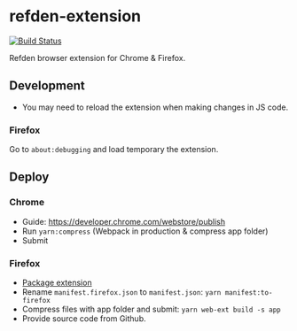 # refden-extension

[![Build Status](https://travis-ci.org/Refden/refden-extension.svg?branch=master)](https://travis-ci.org/Refden/refden-extension)

Refden browser extension for Chrome & Firefox.

## Development

- You may need to reload the extension when making changes in JS code.

### Firefox

Go to `about:debugging` and load temporary the extension.

## Deploy

### Chrome

- Guide: https://developer.chrome.com/webstore/publish
- Run `yarn:compress` (Webpack in production & compress app folder)
- Submit

### Firefox

- [Package extension](https://developer.mozilla.org/en-US/docs/Mozilla/Add-ons/WebExtensions/Package_your_extension_)
- Rename `manifest.firefox.json` to `manifest.json`: `yarn manifest:to-firefox`
- Compress files with app folder and submit: `yarn web-ext build -s app`
- Provide source code from Github.
